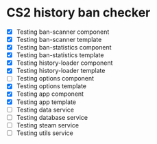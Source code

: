 # CS2 history ban checker

- [x] Testing ban-scanner component
- [x] Testing ban-scanner template
- [x] Testing ban-statistics component
- [x] Testing ban-statistics template
- [x] Testing history-loader component
- [x] Testing history-loader template
- [ ] Testing options component
- [x] Testing options template
- [x] Testing app component
- [x] Testing app template
- [ ] Testing data service
- [ ] Testing database service
- [ ] Testing steam service
- [ ] Testing utils service

